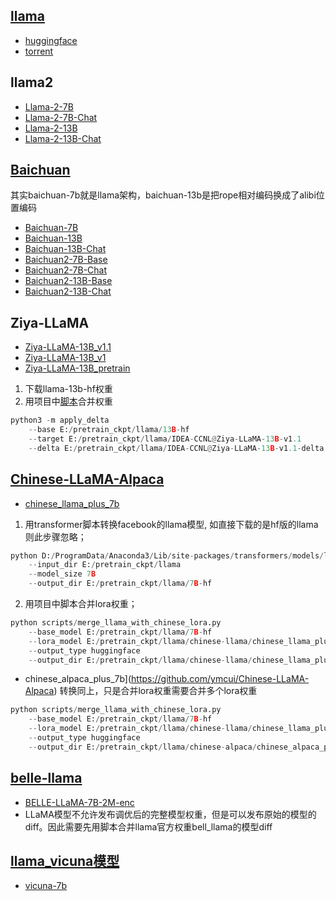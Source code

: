 ## [llama](https://github.com/facebookresearch/llama)
- [huggingface](https://huggingface.co/huggyllama)
- [torrent](https://pan.baidu.com/s/1yBaYZK5LHIbJyCCbtFLW3A?pwd=phhd)

## llama2
- [Llama-2-7B](https://huggingface.co/meta-llama/Llama-2-7b-hf)
- [Llama-2-7B-Chat](https://huggingface.co/meta-llama/Llama-2-7b-chat-hf)
- [Llama-2-13B](https://huggingface.co/meta-llama/Llama-2-13b-hf)
- [Llama-2-13B-Chat](https://huggingface.co/meta-llama/Llama-2-13b-chat-hf)

## [Baichuan](https://github.com/baichuan-inc)
其实baichuan-7b就是llama架构，baichuan-13b是把rope相对编码换成了alibi位置编码

- [Baichuan-7B](https://huggingface.co/baichuan-inc/Baichuan-7B)
- [Baichuan-13B](https://huggingface.co/baichuan-inc/Baichuan-13B)
- [Baichuan-13B-Chat](https://huggingface.co/baichuan-inc/Baichuan-13B-Chat)
- [Baichuan2-7B-Base](https://huggingface.co/baichuan-inc/Baichuan2-7B-Base)
- [Baichuan2-7B-Chat](https://huggingface.co/baichuan-inc/Baichuan2-7B-Chat)
- [Baichuan2-13B-Base](https://huggingface.co/baichuan-inc/Baichuan-13B-Base)
- [Baichuan2-13B-Chat](https://huggingface.co/baichuan-inc/Baichuan-13B-Chat)

## Ziya-LLaMA
- [Ziya-LLaMA-13B_v1.1](https://huggingface.co/IDEA-CCNL/Ziya-LLaMA-13B-v1.1)
- [Ziya-LLaMA-13B_v1](https://huggingface.co/IDEA-CCNL/Ziya-LLaMA-13B-v1)
- [Ziya-LLaMA-13B_pretrain](https://huggingface.co/IDEA-CCNL/Ziya-LLaMA-13B-Pretrain-v1)
1. 下载llama-13b-hf权重
2. 用项目中[脚本](https://github.com/IDEA-CCNL/Fengshenbang-LM/blob/main/fengshen/utils/apply_delta.py)合并权重
```python
python3 -m apply_delta 
    --base E:/pretrain_ckpt/llama/13B-hf 
    --target E:/pretrain_ckpt/llama/IDEA-CCNL@Ziya-LLaMA-13B-v1.1 
    --delta E:/pretrain_ckpt/llama/IDEA-CCNL@Ziya-LLaMA-13B-v1.1-delta
```

## [Chinese-LLaMA-Alpaca](https://github.com/ymcui/Chinese-LLaMA-Alpaca)
- [chinese_llama_plus_7b](https://github.com/ymcui/Chinese-LLaMA-Alpaca)
1. 用transformer脚本转换facebook的llama模型, 如直接下载的是hf版的llama则此步骤忽略；
```python
python D:/ProgramData/Anaconda3/Lib/site-packages/transformers/models/llama/convert_llama_weights_to_hf.py  
    --input_dir E:/pretrain_ckpt/llama  
    --model_size 7B  
    --output_dir E:/pretrain_ckpt/llama/7B-hf
```
2. 用项目中脚本合并lora权重；
```python
python scripts/merge_llama_with_chinese_lora.py 
    --base_model E:/pretrain_ckpt/llama/7B-hf  
    --lora_model E:/pretrain_ckpt/llama/chinese-llama/chinese_llama_plus_lora_7b  
    --output_type huggingface
    --output_dir E:/pretrain_ckpt/llama/chinese-llama/chinese_llama_plus_7b 
```


- chinese_alpaca_plus_7b](https://github.com/ymcui/Chinese-LLaMA-Alpaca)
转换同上，只是合并lora权重需要合并多个lora权重
```python
python scripts/merge_llama_with_chinese_lora.py 
    --base_model E:/pretrain_ckpt/llama/7B-hf 
    --lora_model E:/pretrain_ckpt/llama/chinese-llama/chinese_llama_plus_lora_7b,E:/pretrain_ckpt/llama/chinese-alpaca/chinese_alpaca_plus_lora_7b  
    --output_type huggingface 
    --output_dir E:/pretrain_ckpt/llama/chinese-alpaca/chinese_alpaca_plus_7b 
```

## [belle-llama](https://github.com/LianjiaTech/BELLE/tree/main/models)
- [BELLE-LLaMA-7B-2M-enc](https://huggingface.co/BelleGroup/BELLE-LLaMA-7B-2M-enc)
- LLaMA模型不允许发布调优后的完整模型权重，但是可以发布原始的模型的diff。因此需要先用脚本合并llama官方权重bell_llama的模型diff

## [llama_vicuna模型](https://github.com/lm-sys/FastChat)
- [vicuna-7b](https://huggingface.co/AlekseyKorshuk/vicuna-7b)
